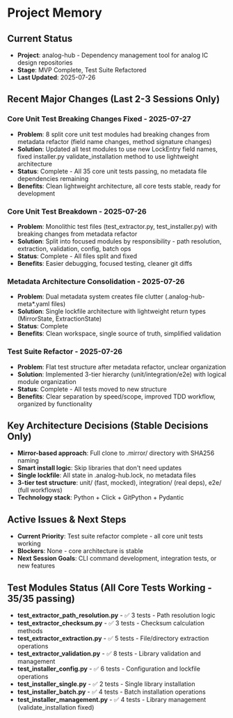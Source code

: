 # Project Memory

## Current Status
- **Project**: analog-hub - Dependency management tool for analog IC design repositories
- **Stage**: MVP Complete, Test Suite Refactored
- **Last Updated**: 2025-07-26

## Recent Major Changes (Last 2-3 Sessions Only)

### Core Unit Test Breaking Changes Fixed - 2025-07-27
- **Problem**: 8 split core unit test modules had breaking changes from metadata refactor (field name changes, method signature changes)
- **Solution**: Updated all test modules to use new LockEntry field names, fixed installer.py validate_installation method to use lightweight architecture
- **Status**: Complete - All 35 core unit tests passing, no metadata file dependencies remaining
- **Benefits**: Clean lightweight architecture, all core tests stable, ready for development

### Core Unit Test Breakdown - 2025-07-26
- **Problem**: Monolithic test files (test_extractor.py, test_installer.py) with breaking changes from metadata refactor
- **Solution**: Split into focused modules by responsibility - path resolution, extraction, validation, config, batch ops
- **Status**: Complete - All files split and fixed
- **Benefits**: Easier debugging, focused testing, cleaner git diffs

### Metadata Architecture Consolidation - 2025-07-26
- **Problem**: Dual metadata system creates file clutter (.analog-hub-meta*.yaml files)
- **Solution**: Single lockfile architecture with lightweight return types (MirrorState, ExtractionState)
- **Status**: Complete
- **Benefits**: Clean workspace, single source of truth, simplified validation

### Test Suite Refactor - 2025-07-26
- **Problem**: Flat test structure after metadata refactor, unclear organization
- **Solution**: Implemented 3-tier hierarchy (unit/integration/e2e) with logical module organization
- **Status**: Complete - All tests moved to new structure
- **Benefits**: Clear separation by speed/scope, improved TDD workflow, organized by functionality

## Key Architecture Decisions (Stable Decisions Only)
- **Mirror-based approach**: Full clone to .mirror/ directory with SHA256 naming
- **Smart install logic**: Skip libraries that don't need updates
- **Single lockfile**: All state in .analog-hub.lock, no metadata files
- **3-tier test structure**: unit/ (fast, mocked), integration/ (real deps), e2e/ (full workflows)
- **Technology stack**: Python + Click + GitPython + Pydantic

## Active Issues & Next Steps
- **Current Priority**: Test suite refactor complete - all core unit tests working
- **Blockers**: None - core architecture is stable
- **Next Session Goals**: CLI command development, integration tests, or new features

## Test Modules Status (All Core Tests Working - 35/35 passing)
- **test_extractor_path_resolution.py** - ✅ 3 tests - Path resolution logic
- **test_extractor_checksum.py** - ✅ 3 tests - Checksum calculation methods  
- **test_extractor_extraction.py** - ✅ 5 tests - File/directory extraction operations
- **test_extractor_validation.py** - ✅ 8 tests - Library validation and management
- **test_installer_config.py** - ✅ 6 tests - Configuration and lockfile operations
- **test_installer_single.py** - ✅ 2 tests - Single library installation
- **test_installer_batch.py** - ✅ 4 tests - Batch installation operations
- **test_installer_management.py** - ✅ 4 tests - Library management (validate_installation fixed)